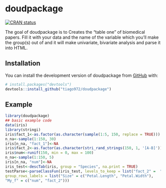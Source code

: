 
<!-- README.md is generated from README.Rmd. Please edit that file -->

# doudpackage

<!-- badges: start -->

[![CRAN
status](https://www.r-pkg.org/badges/version/doudpackage)](https://CRAN.R-project.org/package=doudpackage)
<!-- badges: end -->

The goal of doudpackage is to Creates the “table one” of biomedical
papers. Fill it with your data and the name of the variable which you’ll
make the group(s) out of and it will make univariate, bivariate analysis
and parse it into HTML.

## Installation

You can install the development version of doudpackage from
[GitHub](https://github.com/) with:

``` r
# install.packages("devtools")
devtools::install_github("tiago972/doudpackage")
```

## Example

``` r
library(doudpackage)
## basic example code
data(iris)
library(stringi)
iris$fact_1<-as.factor(as.character(sample(1:5, 150, replace = TRUE)))
n_na<-sample(1:150, 30)
iris[n_na, "fact_1"]<-NA
iris$fact_2<-as.factor(as.character(stri_rand_strings(150, 1, '[A-B]')))
iris$num<-runif(150, min = 0, max = 100)
n_na<-sample(1:150, 5)
iris[n_na, "num"]<-NA
iris_test<-descTab(iris, group = "Species", na.print = TRUE)
testParse<-parseClassFun(iris_test, levels_to_keep = list("fact_2" =  "A"),
group_rows_labels = list("Size" = c("Petal.Length", "Petal.Width"),
"My_f" = c("num", "fact_2")))
```
